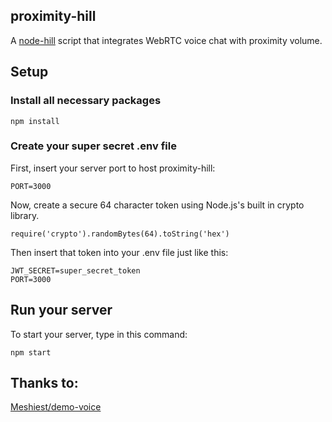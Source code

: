 ## proximity-hill

A [node-hill](https://www.npmjs.com/package/node-hill) script that integrates WebRTC voice chat with proximity volume.

## Setup

### Install all necessary packages

```
npm install
```

### Create your super secret .env file

First, insert your server port to host proximity-hill:

```
PORT=3000
```

Now, create a secure 64 character token using Node.js's built in crypto library.

```
require('crypto').randomBytes(64).toString('hex')
```

Then insert that token into your .env file just like this:

```
JWT_SECRET=super_secret_token
PORT=3000
```

## Run your server

To start your server, type in this command:

```
npm start
```

## Thanks to:

[Meshiest/demo-voice](https://github.com/Meshiest/demo-voice)
